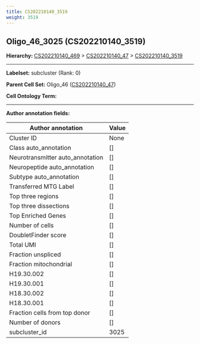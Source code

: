 ```yaml
---
title: CS202210140_3519
weight: 3519
---
```

## Oligo_46_3025 (CS202210140_3519)
<b>Hierarchy: </b>
[CS202210140_469](https://purl.brain-bican.org/taxonomy/CS202210140#CS202210140_469) >
[CS202210140_47](https://purl.brain-bican.org/taxonomy/CS202210140#CS202210140_47) >
[CS202210140_3519](https://purl.brain-bican.org/taxonomy/CS202210140#CS202210140_3519)

---


**Labelset:** subcluster (Rank: 0)

**Parent Cell Set:** Oligo_46 ([CS202210140_47](https://purl.brain-bican.org/taxonomy/CS202210140#CS202210140_47))



**Cell Ontology Term:** 

[MARKER GENES.]: #


---

[TRANSFERRED ANNOTATIONS.]: #


[AUTHOR ANNOTATION FIELDS.]: #


**Author annotation fields:**

| Author annotation | Value |
|-------------------|-------|
|Cluster ID|None|
|Class auto_annotation|[]|
|Neurotransmitter auto_annotation|[]|
|Neuropeptide auto_annotation|[]|
|Subtype auto_annotation|[]|
|Transferred MTG Label|[]|
|Top three regions|[]|
|Top three dissections|[]|
|Top Enriched Genes|[]|
|Number of cells|[]|
|DoubletFinder score|[]|
|Total UMI|[]|
|Fraction unspliced|[]|
|Fraction mitochondrial|[]|
|H19.30.002|[]|
|H19.30.001|[]|
|H18.30.002|[]|
|H18.30.001|[]|
|Fraction cells from top donor|[]|
|Number of donors|[]|
|subcluster_id|3025|
